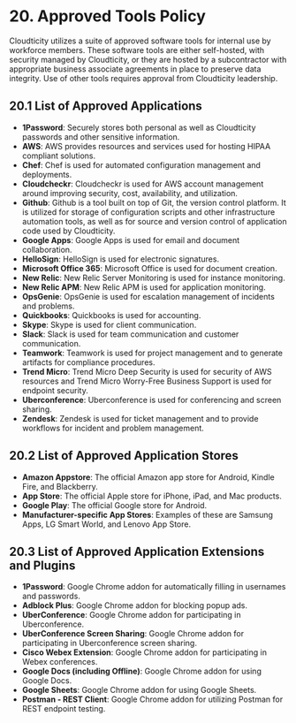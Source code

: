# 20. Approved Tools Policy

Cloudticity utilizes a suite of approved software tools for internal use by workforce members. These software tools are either self-hosted, with security managed by Cloudticity, or they are hosted by a subcontractor with appropriate business associate agreements in place to preserve data integrity. Use of other tools requires approval from Cloudticity leadership.

## 20.1 List of Approved Applications

* **1Password**: Securely stores both personal as well as Cloudticity passwords and other sensitive information.
* **AWS**: AWS provides resources and services used for hosting HIPAA compliant solutions.
* **Chef**: Chef is used for automated configuration management and deployments.
* **Cloudcheckr**: Cloudcheckr is used for AWS account management around improving security, cost, availability, and utilization.
* **Github**: Github is a tool built on top of Git, the version control platform. It is utilized for storage of configuration scripts and other infrastructure automation tools, as well as for source and version control of application code used by Cloudticity.
* **Google Apps**: Google Apps is used for email and document collaboration.
* **HelloSign**: HelloSign is used for electronic signatures.
* **Microsoft Office 365**: Microsoft Office is used for document creation.
* **New Relic**: New Relic Server Monitoring is used for instance monitoring.
* **New Relic APM**: New Relic APM is used for application monitoring.
* **OpsGenie**: OpsGenie is used for escalation management of incidents and problems.
* **Quickbooks**: Quickbooks is used for accounting.
* **Skype**: Skype is used for client communication.
* **Slack**: Slack is used for team communication and customer communication.
* **Teamwork**: Teamwork is used for project management and to generate artifacts for compliance procedures.
* **Trend Micro**: Trend Micro Deep Security is used for security of AWS resources and Trend Micro Worry-Free Business Support is used for endpoint security.
* **Uberconference**: Uberconference is used for conferencing and screen sharing.
* **Zendesk**: Zendesk is used for ticket management and to provide workflows for incident and problem management.

## 20.2 List of Approved Application Stores
* **Amazon Appstore**: The official Amazon app store for Android, Kindle Fire, and Blackberry.
* **App Store**: The official Apple store for iPhone, iPad, and Mac products.
* **Google Play**: The official Google store for Android.
* **Manufacturer-specific App Stores**: Examples of these are Samsung Apps, LG Smart World, and Lenovo App Store.

## 20.3 List of Approved Application Extensions and Plugins
* **1Password**: Google Chrome addon for automatically filling in usernames and passwords.
* **Adblock Plus**: Google Chrome addon for blocking popup ads.
* **UberConference**: Google Chrome addon for participating in Uberconference.
* **UberConference Screen Sharing**: Google Chrome addon for participating in Uberconference screen sharing.
* **Cisco Webex Extension**: Google Chrome addon for participating in Webex conferences.
* **Google Docs (including Offline)**: Google Chrome addon for using Google Docs.
* **Google Sheets**: Google Chrome addon for using Google Sheets.
* **Postman - REST Client**: Google Chrome addon for utilizing Postman for REST endpoint testing.
